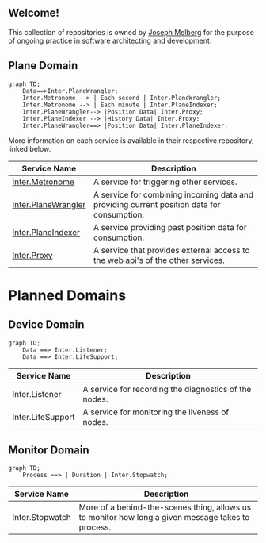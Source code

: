 ## Welcome!

This collection of repositories is owned by [Joseph Melberg](https://github.com/Joseph-Melberg) for the purpose of ongoing practice in software architecting and development.

## Plane Domain

```mermaid
graph TD;
    Data==>Inter.PlaneWrangler;
    Inter.Metronome --> | Each second | Inter.PlaneWrangler;
    Inter.Metronome --> | Each minute | Inter.PlaneIndexer;
    Inter.PlaneWrangler--> |Position Data| Inter.Proxy;
    Inter.PlaneIndexer --> |History Data| Inter.Proxy; 
    Inter.PlaneWrangler==> |Position Data| Inter.PlaneIndexer;
```

More information on each service is available in their respective repository, linked below.

|Service Name| Description |
|-|-|
|[Inter.Metronome](https://github.com/InterMW/Inter.Metronome)| A service for triggering other services.|
|[Inter.PlaneWrangler](https://github.com/InterMW/Inter.PlaneWrangler)| A service for combining incoming data and providing current position data for consumption.|
|[Inter.PlaneIndexer](https://github.com/InterMW/Inter.PlaneIndexer) | A service providing past position data for consumption.|
|[Inter.Proxy](https://github.com/InterMW/Inter.Proxy)| A service that provides external access to the web api's of the other services.|

# Planned Domains
## Device Domain

```mermaid
graph TD;
    Data ==> Inter.Listener;
    Data ==> Inter.LifeSupport;
```
|Service Name| Description|
|-|-|
|Inter.Listener| A service for recording the diagnostics of the nodes.|
|Inter.LifeSupport| A service for monitoring the liveness of nodes.|

## Monitor Domain

```mermaid
graph TD;
    Process ==> | Duration | Inter.Stopwatch;
```

|Service Name| Description|
|-|-|
|Inter.Stopwatch|More of a behind-the-scenes thing, allows us to monitor how long a given message takes to process.|
